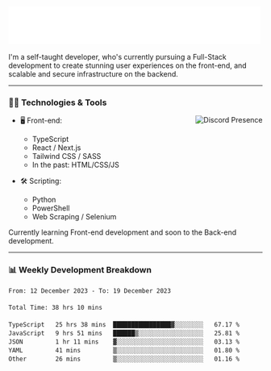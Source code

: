 <img src="assets/wave.svg" alt=":wave:" />

I'm a self-taught developer, who's currently pursuing a Full-Stack development to create stunning user experiences on the front-end, and scalable and secure infrastructure on the backend.

---

### 🧑‍💻 Technologies & Tools

<a href="https://discord.com/users/414304208649453568" target="_blank" rel="nofollow">
   <img src="https://lanyard-profile-readme.vercel.app/api/414304208649453568?idleMessage=Probably%20doing%20something%20else..." alt="Discord Presence" align="right">
</a>

- 🖥️ Front-end:

  - TypeScript
  - React / Next.js
  - Tailwind CSS / SASS
  - In the past: HTML/CSS/JS

- 🛠 Scripting:

  - Python
  - PowerShell
  - Web Scraping / Selenium

Currently learning Front-end development and soon to the Back-end development.

---

### 📊 Weekly Development Breakdown

<!-- ![ccrsxx's GitHub Stats](https://github-readme-stats.vercel.app/api?username=ccrsxx&count_private=true&theme=tokyonight) -->
<!-- ![ccrsxx's Top Langs](https://github-readme-stats.vercel.app/api/top-langs/?username=ccrsxx&hide=lua,java,html&theme=tokyonight) -->

<!--START_SECTION:waka-->

```txt
From: 12 December 2023 - To: 19 December 2023

Total Time: 38 hrs 10 mins

TypeScript   25 hrs 38 mins  ████████████████▓░░░░░░░░   67.17 %
JavaScript   9 hrs 51 mins   ██████▒░░░░░░░░░░░░░░░░░░   25.81 %
JSON         1 hr 11 mins    ▓░░░░░░░░░░░░░░░░░░░░░░░░   03.13 %
YAML         41 mins         ▒░░░░░░░░░░░░░░░░░░░░░░░░   01.80 %
Other        26 mins         ▒░░░░░░░░░░░░░░░░░░░░░░░░   01.16 %
```

<!--END_SECTION:waka-->
